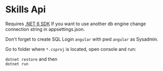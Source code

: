 # Skills Api

Requires [.NET 6 SDK](https://dotnet.microsoft.com/download/dotnet/6.0) If you want to use another db engine change connection string in appsettings.json.

Don't forget to create SQL Login `angular` with pwd `angular` as Sysadmin.

Go to folder where `*.csproj` is located, open console and run:

`dotnet restore` and then  
`dotnet run`
